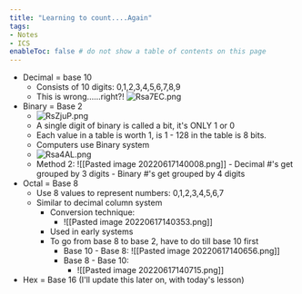 ```yaml
---
title: "Learning to count....Again"
tags:
- Notes
- ICS
enableToc: false # do not show a table of contents on this page
---
```



- Decimal = base 10
	- Consists of 10 digits: 0,1,2,3,4,5,6,7,8,9
	-  This is wrong......right?!
		![Rsa7EC.png](https://imgpile.com/images/Rsa7EC.png)
- Binary = Base 2
	- ![RsZjuP.png](https://imgpile.com/images/RsZjuP.png)
	- A single digit of binary is called a bit, it's ONLY 1 or 0
	- Each value in a table is worth 1, is 1 - 128 in the table is 8 bits.
	- Computers use Binary system
	- ![Rsa4AL.png](https://imgpile.com/images/Rsa4AL.png)
	- Method 2:
		  ![[Pasted image 20220617140008.png]]
		  - Decimal #'s get grouped by 3 digits
		  - Binary #'s get grouped by 4 digits
- Octal = Base 8
	- Use 8 values to represent numbers: 0,1,2,3,4,5,6,7
	- Similar to decimal column system
		- Conversion technique:
			- ![[Pasted image 20220617140353.png]]
		- Used in early systems
		- To go from base 8 to base 2, have to do till base 10 first
			- Base 10 - Base 8:
				  ![[Pasted image 20220617140656.png]]
			- Base 8 - Base 10:
				- ![[Pasted image 20220617140715.png]]
- Hex = Base 16 (I'll update this later on, with today's lesson)